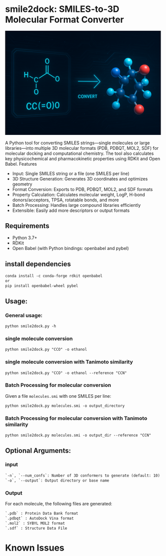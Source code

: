 # smile2dock: SMILES-to-3D Molecular Format Converter
 ![image](smile2dock.png)
 
A Python tool for converting SMILES strings—single molecules or large libraries—into multiple 3D molecular formats (PDB, PDBQT, MOL2, SDF) for molecular docking and computational chemistry. The tool also calculates key physicochemical and pharmacokinetic properties using RDKit and Open Babel.
Features
- Input: Single SMILES string or a file (one SMILES per line)
- 3D Structure Generation: Generates 3D coordinates and optimizes geometry
- Format Conversion: Exports to PDB, PDBQT, MOL2, and SDF formats
- Property Calculation: Calculates molecular weight, LogP, H-bond donors/acceptors, TPSA, rotatable bonds, and more
- Batch Processing: Handles large compound libraries efficiently
- Extensible: Easily add more descriptors or output formats

## Requirements
- Python 3.7+
- RDKit
- Open Babel (with Python bindings: openbabel and pybel)

## install dependencies
 ```
conda install -c conda-forge rdkit openbabel
or 
pip install openbabel-wheel pybel
```
## Usage:

### General usage:
```
python smile2dock.py -h 
```

### single molecule conversion

```
python smile2dock.py "CCO" -o ethanol
```
### single molecule conversion with Tanimoto similarity
```
python smile2dock.py "CCO" -o ethanol --reference "CCN"
```

### Batch Processing for molecular conversion
Given a file `molecules.smi` with one SMILES per line:
```
python smile2dock.py molecules.smi -o output_directory
```

### Batch Processing for molecular conversion with Tanimoto similarity
```
python smile2dock.py molecules.smi -o output_dir --reference "CCN"
```

## Optional Arguments:

### input
```
`-n`, `--num_confs`: Number of 3D conformers to generate (default: 10)
`-o`, `--output`: Output directory or base name
```

### Output
For each molecule, the following files are generated:
```
`.pdb` : Protein Data Bank format
`.pdbqt` : AutoDock Vina format
`.mol2` : SYBYL MOL2 format
`.sdf` : Structure Data File
```

# Known Issues

